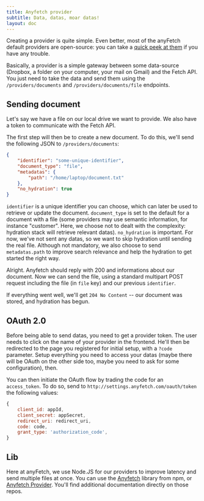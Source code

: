 ```yaml
---
title: Anyfetch provider
subtitle: Data, datas, moar datas!
layout: doc
---
```


Creating a provider is quite simple. Even better, most of the anyFetch default providers are open-source: you can take a [quick peek at them](https://github.com/search?q=%40Papiel+provider) if you have any trouble.

Basically, a provider is a simple gateway between some data-source (Dropbox, a folder on your computer, your mail on Gmail) and the Fetch API. You just need to take the data and send them using the `/providers/documents` and `/providers/documents/file` endpoints.

## Sending document
Let's say we have a file on our local drive we want to provide.
We also have a token to communicate with the Fetch API.

The first step will then be to create a new document. To do this, we'll send the following JSON to `/providers/documents`:

```json
{
	"identifier": "some-unique-identifier",
	"document_type": "file",
	"metadatas": {
		"path": "/home/laptop/document.txt"
	},
	"no_hydration": true
}
```

`identifier` is a unique identifier you can choose, which can later be used to retrieve or update the document.
`document_type` is set to the default for a document with a file (some providers may use semantic information, for instance "customer". Here, we choose not to dealt with the complexity: hydration stack will retrieve relevant datas).
`no_hydration` is important. For now, we've not sent any datas, so we want to skip hydration until sending the real file.
Although not mandatory, we also choose to send `metadatas.path` to improve search relevance and help the hydration to get started the right way.

Alright. Anyfetch should reply with 200 and informations about our document.
Now we can send the file, using a standard multipart POST request including the file (in `file` key) and our previous `identifier`.

If everything went well, we'll get `204 No Content` -- our document was stored, and hydration has begun.

## OAuth 2.0
Before being able to send datas, you need to get a provider token.
The user needs to click on the name of your provider in the frontend. He'll then be redirected to the page you registered for initial setup, with a `?code` parameter. Setup everything you need to access your datas (maybe there will be OAuth on the other side too, maybe you need to ask for some configuration), then.

You can then initiate the OAuth flow by trading the code for an `access_token`.
To do so, send to `http://settings.anyfetch.com/oauth/token` the following values:

```javascript
{
    client_id: appId,
    client_secret: appSecret,
    redirect_uri: redirect_uri,
    code: code,
    grant_type: 'authorization_code',
}
```

## Lib
Here at anyFetch, we use Node.JS for our providers to improve latency and send multiple files at once. You can use the [Anyfetch](https://npmjs.org/package/anyfetch) library from npm, or [Anyfetch Provider](https://npmjs.org/package/anyfetch-provider). You'll find additional documentation directly on those repos.
